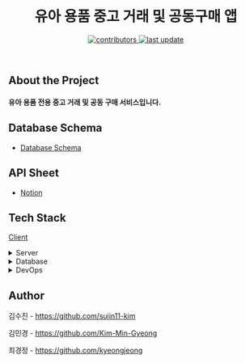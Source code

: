 <!--
Hey, thanks for using the awesome-readme-template template.  
If you have any enhancements, then fork this project and create a pull request 
or just open an issue with the label "enhancement".

Don't forget to give this project a star for additional support ;)
Maybe you can mention me or this repo in the acknowledgements too
-->
<div align="center">


  <h1>유아 용품 중고 거래 및 공동구매 앱</h1>


<!-- Badges -->
<p>
  <a href="https://github.com/3C1S/child-goods-store-backEnd/graphs/contributors">
    <img src="https://img.shields.io/github/contributors/3C1S/child-goods-store-backEnd" alt="contributors" />
  </a>
  <a href="">
    <img src="https://img.shields.io/github/last-commit/3C1S/child-goods-store-backEnd" alt="last update" />
  </a>
</p>
</div>

<br />

<!-- About the Project -->
## About the Project
<h4>유아 용품 전용 중고 거래 및 공동 구매 서비스입니다.</h4>

<!-- Wireframe -->
## Database Schema
- <a href="https://www.erdcloud.com/d/vzZ7ifjfMN6hvJE5R">Database Schema</a>

<!-- API Sheet -->
## API Sheet
- <a href="https://su01.notion.site/API-Sheet-1ff3d74a0fb48116bcb3c8a6b4f93ca3">Notion</a>

<!-- TechStack -->
## Tech Stack
<a href="https://github.com/3C1S/child_goods_store_flutter">Client</a>

<details>
  <summary>Server</summary>
  <ul>
    <li>Java 17</li>
    <li>SpringBoot 3.2.3</li>
    <li>Spring data-jpa</li>
  </ul>
</details>

<details>
<summary>Database</summary>
  <ul>
    <li>MariaDB</li>
    <li>Redis</li>
  </ul>
</details>

<details>
<summary>DevOps</summary>
  <ul>
    <li>Docker</li>
    <li>GitHub Actions</li>
    <li>AWS EC2</li>
    <li>AWS S3</li>
  </ul>
</details>


<!-- Author -->
## Author

김수진 - https://github.com/sujin11-kim


김민경 - https://github.com/Kim-Min-Gyeong


최경정 - https://github.com/kyeongjeong

